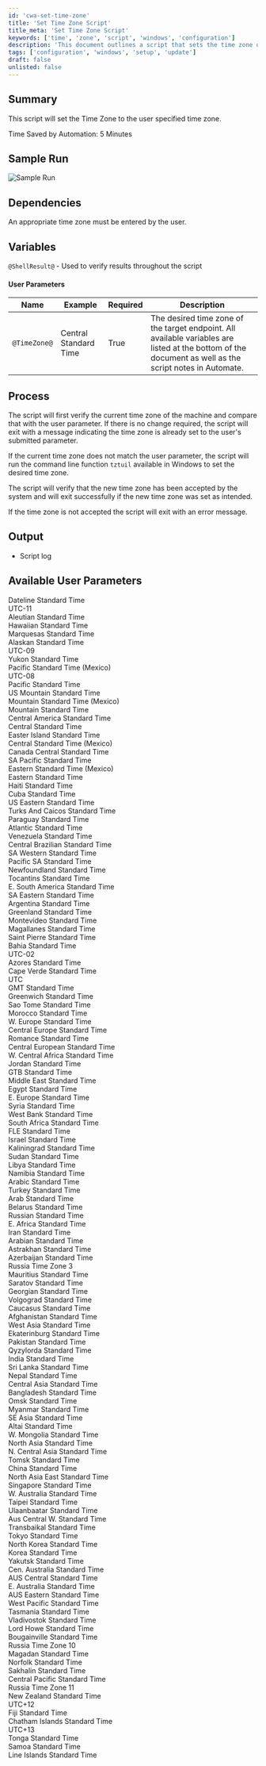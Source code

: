 ```yaml
---
id: 'cwa-set-time-zone'
title: 'Set Time Zone Script'
title_meta: 'Set Time Zone Script'
keywords: ['time', 'zone', 'script', 'windows', 'configuration']
description: 'This document outlines a script that sets the time zone on a Windows machine based on user input. It verifies the current time zone, compares it with the desired time zone, and makes the necessary adjustments while ensuring the changes are accepted by the system.'
tags: ['configuration', 'windows', 'setup', 'update']
draft: false
unlisted: false
---
```

## Summary

This script will set the Time Zone to the user specified time zone.

Time Saved by Automation: 5 Minutes

## Sample Run

![Sample Run](../../../static/img/Time-Zone---Set/image_1.png)

## Dependencies

An appropriate time zone must be entered by the user.

## Variables

`@ShellResult@` - Used to verify results throughout the script

#### User Parameters

| Name          | Example                   | Required | Description                                                                                                                                                 |
|---------------|---------------------------|----------|-------------------------------------------------------------------------------------------------------------------------------------------------------------|
| `@TimeZone@`  | Central Standard Time     | True     | The desired time zone of the target endpoint. All available variables are listed at the bottom of the document as well as the script notes in Automate. |

## Process

The script will first verify the current time zone of the machine and compare that with the user parameter. If there is no change required, the script will exit with a message indicating the time zone is already set to the user's submitted parameter.

If the current time zone does not match the user parameter, the script will run the command line function `tztuil` available in Windows to set the desired time zone.

The script will verify that the new time zone has been accepted by the system and will exit successfully if the new time zone was set as intended.

If the time zone is not accepted the script will exit with an error message.

## Output

- Script log

## Available User Parameters

Dateline Standard Time  
UTC-11  
Aleutian Standard Time  
Hawaiian Standard Time  
Marquesas Standard Time  
Alaskan Standard Time  
UTC-09  
Yukon Standard Time  
Pacific Standard Time (Mexico)  
UTC-08  
Pacific Standard Time  
US Mountain Standard Time  
Mountain Standard Time (Mexico)  
Mountain Standard Time  
Central America Standard Time  
Central Standard Time  
Easter Island Standard Time  
Central Standard Time (Mexico)  
Canada Central Standard Time  
SA Pacific Standard Time  
Eastern Standard Time (Mexico)  
Eastern Standard Time  
Haiti Standard Time  
Cuba Standard Time  
US Eastern Standard Time  
Turks And Caicos Standard Time  
Paraguay Standard Time  
Atlantic Standard Time  
Venezuela Standard Time  
Central Brazilian Standard Time  
SA Western Standard Time  
Pacific SA Standard Time  
Newfoundland Standard Time  
Tocantins Standard Time  
E. South America Standard Time  
SA Eastern Standard Time  
Argentina Standard Time  
Greenland Standard Time  
Montevideo Standard Time  
Magallanes Standard Time  
Saint Pierre Standard Time  
Bahia Standard Time  
UTC-02  
Azores Standard Time  
Cape Verde Standard Time  
UTC  
GMT Standard Time  
Greenwich Standard Time  
Sao Tome Standard Time  
Morocco Standard Time  
W. Europe Standard Time  
Central Europe Standard Time  
Romance Standard Time  
Central European Standard Time  
W. Central Africa Standard Time  
Jordan Standard Time  
GTB Standard Time  
Middle East Standard Time  
Egypt Standard Time  
E. Europe Standard Time  
Syria Standard Time  
West Bank Standard Time  
South Africa Standard Time  
FLE Standard Time  
Israel Standard Time  
Kaliningrad Standard Time  
Sudan Standard Time  
Libya Standard Time  
Namibia Standard Time  
Arabic Standard Time  
Turkey Standard Time  
Arab Standard Time  
Belarus Standard Time  
Russian Standard Time  
E. Africa Standard Time  
Iran Standard Time  
Arabian Standard Time  
Astrakhan Standard Time  
Azerbaijan Standard Time  
Russia Time Zone 3  
Mauritius Standard Time  
Saratov Standard Time  
Georgian Standard Time  
Volgograd Standard Time  
Caucasus Standard Time  
Afghanistan Standard Time  
West Asia Standard Time  
Ekaterinburg Standard Time  
Pakistan Standard Time  
Qyzylorda Standard Time  
India Standard Time  
Sri Lanka Standard Time  
Nepal Standard Time  
Central Asia Standard Time  
Bangladesh Standard Time  
Omsk Standard Time  
Myanmar Standard Time  
SE Asia Standard Time  
Altai Standard Time  
W. Mongolia Standard Time  
North Asia Standard Time  
N. Central Asia Standard Time  
Tomsk Standard Time  
China Standard Time  
North Asia East Standard Time  
Singapore Standard Time  
W. Australia Standard Time  
Taipei Standard Time  
Ulaanbaatar Standard Time  
Aus Central W. Standard Time  
Transbaikal Standard Time  
Tokyo Standard Time  
North Korea Standard Time  
Korea Standard Time  
Yakutsk Standard Time  
Cen. Australia Standard Time  
AUS Central Standard Time  
E. Australia Standard Time  
AUS Eastern Standard Time  
West Pacific Standard Time  
Tasmania Standard Time  
Vladivostok Standard Time  
Lord Howe Standard Time  
Bougainville Standard Time  
Russia Time Zone 10  
Magadan Standard Time  
Norfolk Standard Time  
Sakhalin Standard Time  
Central Pacific Standard Time  
Russia Time Zone 11  
New Zealand Standard Time  
UTC+12  
Fiji Standard Time  
Chatham Islands Standard Time  
UTC+13  
Tonga Standard Time  
Samoa Standard Time  
Line Islands Standard Time  




